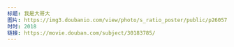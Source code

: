 ```yaml
---
标题: 我是大哥大
图片: https://img3.doubanio.com/view/photo/s_ratio_poster/public/p2605740632.jpg
时时: 2018
链接: https://movie.douban.com/subject/30183785/
---
```

